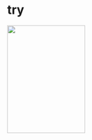 # try

<a href="http://dl.dropbox.com/s/6pkcj94ow7t18fb/LTR1.png" target="_blank">
 <img src="http://dl.dropbox.com/s/6pkcj94ow7t18fb/LTR1.png" height="250px" width="180px" />
</a>

<!---
[![Alt][LTR1_thumb]][LTR1]    [![Alt][RTL1_thumb]][RTL1]

[LTR1_thumb]: http://dl.dropbox.com/s/6pkcj94ow7t18fb/LTR1.png
[LTR1]: http://dl.dropbox.com/s/6pkcj94ow7t18fb/LTR1.png
[RTL1_thumb]: http://dl.dropbox.com/s/6pkcj94ow7t18fb/LTR1.png
[RTL1]: http://dl.dropbox.com/s/ilsroi9qrkk9bwr/RTL1.png
http://dl.dropbox.com/s/ilsroi9qrkk9bwr/RTL1.png
-->

